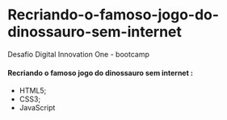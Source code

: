 # Recriando-o-famoso-jogo-do-dinossauro-sem-internet

Desafio Digital Innovation One - bootcamp

#### Recriando o famoso jogo do dinossauro sem internet :

- HTML5;
- CSS3;
- JavaScript